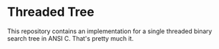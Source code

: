 # Threaded Tree

This repository contains an implementation for a single threaded binary search tree in ANSI C. That's pretty much it.